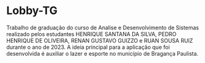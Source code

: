 # Lobby-TG
Trabalho de graduação do curso de Analise e Desenvolvimento de Sistemas realizado pelos estudantes HENRIQUE SANTANA DA SILVA, PEDRO HENRIQUE DE OLIVEIRA, RENAN GUSTAVO GUIZZO e RUAN SOUSA RUIZ durante o ano de 2023. A ideia principal para a aplicação que foi desenvolvida é auxiliar o lazer e esporte no município de Bragança Paulista.
